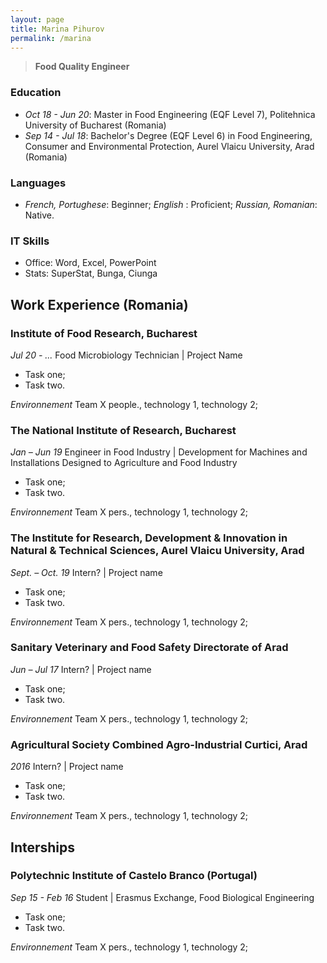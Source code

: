 ```yaml
---
layout: page
title: Marina Pihurov
permalink: /marina
---
```


> **Food Quality Engineer**

### Education
* _Oct 18 - Jun 20_: Master in Food Engineering (EQF Level 7), Politehnica University of Bucharest (Romania)
* _Sep 14 - Jul 18_: Bachelor's Degree (EQF Level 6) in Food Engineering, Consumer and Environmental Protection, Aurel Vlaicu University, Arad (Romania)

### Languages
* _French, Portughese_: Beginner; _English_ : Proficient; _Russian, Romanian_: Native.

### IT Skills
* Office: Word, Excel, PowerPoint
* Stats: SuperStat, Bunga, Ciunga

## Work Experience (Romania)
### Institute of Food Research, Bucharest
_Jul 20 - ..._ Food Microbiology Technician | Project Name
 * Task one;
 * Task two.
 
_Environnement_ Team X people., technology 1, technology 2;

### The National Institute of Research, Bucharest
_Jan – Jun 19_ Engineer in Food Industry | Development for Machines and Installations Designed to Agriculture and Food Industry 
 * Task one;
 * Task two.
 
_Environnement_ Team X pers., technology 1, technology 2;

### The Institute for Research, Development & Innovation in Natural & Technical Sciences, Aurel Vlaicu University, Arad 
_Sept. – Oct. 19_ Intern? | Project name
 * Task one;
 * Task two.
 
_Environnement_ Team X pers., technology 1, technology 2;

### Sanitary Veterinary and Food Safety Directorate of Arad
_Jun – Jul 17_ Intern? | Project name
 * Task one;
 * Task two.
 
_Environnement_ Team X pers., technology 1, technology 2;

### Agricultural Society Combined Agro-Industrial Curtici, Arad
_2016_ Intern? | Project name
 * Task one;
 * Task two.
 
_Environnement_ Team X pers., technology 1, technology 2;
 
## Interships

### Polytechnic Institute of Castelo Branco (Portugal)
_Sep 15 - Feb 16_ Student | Erasmus Exchange, Food Biological Engineering
 * Task one;
 * Task two.
 
_Environnement_ Team X pers., technology 1, technology 2;
